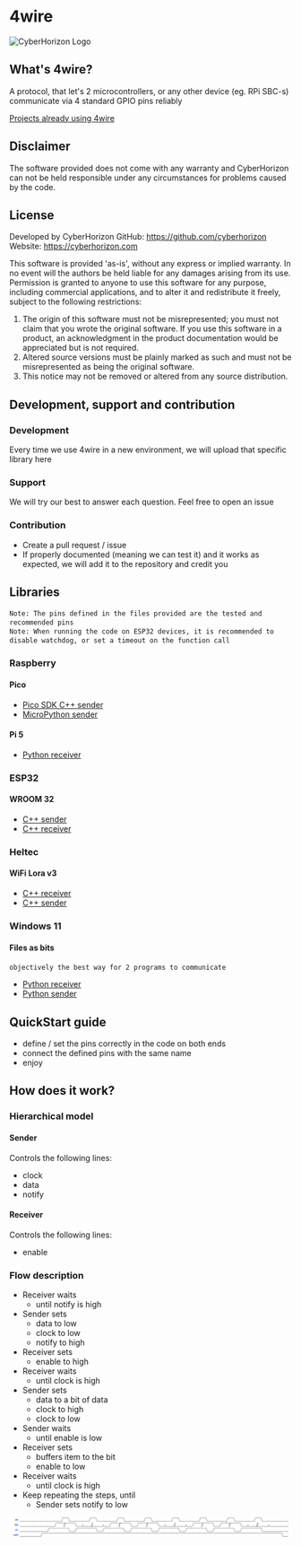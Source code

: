 ﻿# 4wire

<img src="https://cyberhorizon.hu/logoonbg.png" alt="CyberHorizon Logo" width="200">

## What's 4wire?

A protocol, that let's 2 microcontrollers, or any other device (eg. RPi SBC-s) communicate via 4 standard GPIO pins reliably

[Projects already using 4wire](references.md)

## Disclaimer

The software provided does not come with any warranty and CyberHorizon can not be held responsible under any circumstances for problems caused by the code.

## License

Developed by CyberHorizon
GitHub: https://github.com/cyberhorizon
Website: https://cyberhorizon.com

This software is provided 'as-is', without any express or implied warranty.
In no event will the authors be held liable for any damages arising from its use.
Permission is granted to anyone to use this software for any purpose,
including commercial applications, and to alter it and redistribute it freely,
subject to the following restrictions:

1. The origin of this software must not be misrepresented; you must not claim
   that you wrote the original software. If you use this software in a product,
   an acknowledgment in the product documentation would be appreciated but is not required.
2. Altered source versions must be plainly marked as such and must not be misrepresented
   as being the original software.
3. This notice may not be removed or altered from any source distribution.


## Development, support and contribution

### Development

Every time we use 4wire in a new environment, we will upload that specific library here

### Support

We will try our best to answer each question. Feel free to open an issue

### Contribution

- Create a pull request / issue
- If properly documented (meaning we can test it) and it works as expected, we will add it to the repository and credit you

## Libraries
```
Note: The pins defined in the files provided are the tested and recommended pins
Note: When running the code on ESP32 devices, it is recommended to disable watchdog, or set a timeout on the function call
```
### Raspberry

#### Pico

- [Pico SDK C++ sender](sources/rpi_pico_pico_sdk_sender.cpp)
- [MicroPython sender](sources/rpi_pico_micropython_sender.py)

#### Pi 5
- [Python receiver](sources/rpi_5_receiver.py)

### ESP32

#### WROOM 32

- [C++ sender](sources/esp32_wroom32_sender.cpp)
- [C++ receiver](sources/esp32_wroom32_receiver.cpp)

### Heltec

#### WiFi Lora v3

- [C++ receiver](sources/heltec_wifi_lora_v3_receiver.cpp)
- [C++ sender](sources/heltec_wifi_lora_v3_sender.cpp)

### Windows 11

#### Files as bits 

```
objectively the best way for 2 programs to communicate
```

- [Python receiver](sources/win11_file_receiver.py)
- [Python sender](sources/win11_file_sender.py)

## QuickStart guide

- define / set the pins correctly in the code on both ends
- connect the defined pins with the same name
- enjoy


## How does it work?

### Hierarchical model

#### Sender

Controls the following lines:
- clock
- data
- notify

#### Receiver

Controls the following lines:
- enable

### Flow description

- Receiver waits
  - until notify is high
- Sender sets
  - data to low
  - clock to low
  - notify to high
- Receiver sets
  - enable to high
- Receiver waits
  - until clock is high
- Sender sets
  - data to a bit of data
  - clock to high
  - clock to low
- Sender waits
  - until enable is low
- Receiver sets
  - buffers item to the bit
  - enable to low
- Receiver waits
  - until clock is high
- Keep repeating the steps, until
  - Sender sets notify to low


![Protocol Image](4wire.png)


